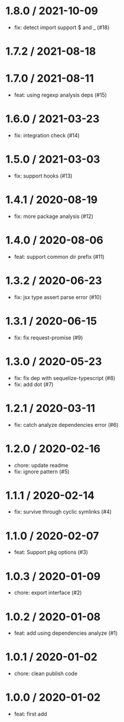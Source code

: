 
1.8.0 / 2021-10-09
==================

  * fix: detect import support $ and  _ (#18)

1.7.2 / 2021-08-18
==================



1.7.0 / 2021-08-11
==================

  * feat: using regexp analysis deps (#15)

1.6.0 / 2021-03-23
==================

  * fix: integration check (#14)

1.5.0 / 2021-03-03
==================

  * fix: support hooks (#13)

1.4.1 / 2020-08-19
==================

  * fix: more package analysis (#12)

1.4.0 / 2020-08-06
==================

  * feat: support common dir prefix (#11)

1.3.2 / 2020-06-23
==================

  * fix: jsx type assert parse error (#10)

1.3.1 / 2020-06-15
==================

  * fix: fix request-promise (#9)

1.3.0 / 2020-05-23
==================

  * fix: fix dep with sequelize-typescript (#8)
  * fix: add dot (#7)

1.2.1 / 2020-03-11
==================

  * fix: catch analyze dependencies error (#6)

1.2.0 / 2020-02-16
==================

  * chore: update readme
  * fix: ignore pattern (#5)

1.1.1 / 2020-02-14
==================

  * fix: survive through cyclic symlinks (#4)

1.1.0 / 2020-02-07
==================

  * feat: Support pkg options (#3)

1.0.3 / 2020-01-09
==================

  * chore: export interface (#2)

1.0.2 / 2020-01-08
==================

  * feat: add using dependencies analyze (#1)

1.0.1 / 2020-01-02
==================

  * chore: clean publish code

1.0.0 / 2020-01-02
==================

  * feat: first add
